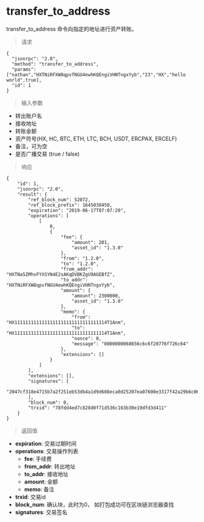 # transfer_to_address

transfer_to_address 命令向指定的地址进行资产转账。

> 请求
```
{
  "jsonrpc": "2.0", 
  "method": "transfer_to_address", 
  "params": ["nathan","HXTNiRFXW8qpvfNGU4ewhKQEngiVHNTngxYyb","23","HX","hello world",true], 
  "id": 1
}
```

> 输入参数

* 转出账户名
* 接收地址
* 转账金额
* 资产符号(HX, HC, BTC, ETH, LTC, BCH, USDT, ERCPAX, ERCELF)
* 备注，可为空
* 是否广播交易 (true / false)

> 响应

```
{
    "id": 1,
    "jsonrpc": "2.0",
    "result": {
        "ref_block_num": 52072,
        "ref_block_prefix": 1645038450,
        "expiration": "2019-06-17T07:07:20",
        "operations": [
            [
                0,
                {
                    "fee": {
                        "amount": 201,
                        "asset_id": "1.3.0"
                    },
                    "from": "1.2.0",
                    "to": "1.2.0",
                    "from_addr": "HXTNa5ZMhvFYXSYN4E2sAKqDVBKZgU9AGEBfZ",
                    "to_addr": "HXTNiRFXW8qpvfNGU4ewhKQEngiVHNTngxYyb",
                    "amount": {
                        "amount": 2300000,
                        "asset_id": "1.3.0"
                    },
                    "memo": {
                        "from": "HX1111111111111111111111111111111114T1Anm",
                        "to": "HX1111111111111111111111111111111114T1Anm",
                        "nonce": 0,
                        "message": "0000000068656c6c6f20776f726c64"
                    },
                    "extensions": []
                }
            ]
        ],
        "extensions": [],
        "signatures": [
            "2047cf318e4715b7a2f251eb53db4a1d9d608eca0d25207ea07600e3317f42a29b6c062247e86aef5917873132cacf3c5c2b3a66a06304df8a02d78617b27f4309"
        ],
        "block_num": 0,
        "trxid": "78fdd4ed7c828d0f71d536c163b30e19dfd3d411"
    }
}
```

> 返回值

- **expiration**: 交易过期时间
- **operations**: 交易操作列表
  - **fee**: 手续费
  - **from_addr**: 转出地址
  - **to_addr**: 接收地址
  - **amount**: 金额
  - **memo**: 备注
- **trxid**: 交易id
- **block_num**: 确认块，此时为0， 如打包成功可在区块链浏览器查找
- **signatures**: 交易签名
